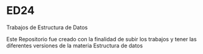 # ED24
Trabajos de Estructura de Datos

Este Repositorio fue creado con la finalidad de subir los trabajos y tener las diferentes versiones de la materia
Estructura de datos
